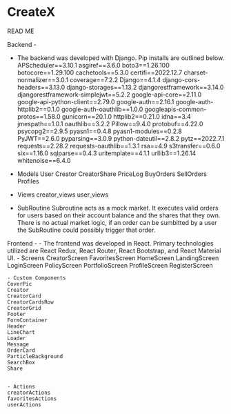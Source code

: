 # CreateX

READ ME 

Backend - 
 - The backend was developed with Django. Pip installs are outlined below. 
APScheduler==3.10.1
asgiref==3.6.0
boto3==1.26.100
botocore==1.29.100
cachetools==5.3.0
certifi==2022.12.7
charset-normalizer==3.0.1
coverage==7.2.2
Django==4.1.4
django-cors-headers==3.13.0
django-storages==1.13.2
djangorestframework==3.14.0
djangorestframework-simplejwt==5.2.2
google-api-core==2.11.0
google-api-python-client==2.79.0
google-auth==2.16.1
google-auth-httplib2==0.1.0
google-auth-oauthlib==1.0.0
googleapis-common-protos==1.58.0
gunicorn==20.1.0
httplib2==0.21.0
idna==3.4
jmespath==1.0.1
oauthlib==3.2.2
Pillow==9.4.0
protobuf==4.22.0
psycopg2==2.9.5
pyasn1==0.4.8
pyasn1-modules==0.2.8
PyJWT==2.6.0
pyparsing==3.0.9
python-dateutil==2.8.2
pytz==2022.7.1
requests==2.28.2
requests-oauthlib==1.3.1
rsa==4.9
s3transfer==0.6.0
six==1.16.0
sqlparse==0.4.3
uritemplate==4.1.1
urllib3==1.26.14
whitenoise==6.4.0

 - Models 
 User 
 Creator 
 CreatorShare 
 PriceLog 
 BuyOrders
 SellOrders 
 Profiles 


 - Views 
 creator_views 
 user_views 

 - SubRoutine 
 Subroutine acts as a mock market. It executes valid orders for users based on their account balance and the shares that they own. There is no actual market logic, if an order can be sumbitted by a user the SubRoutine could possibly trigger that order. 

Frontend - 
    - The frontend was developed in React. Primary technologies utilized are React Redux, React Router, React Bootstrap, and React Material UI. 
    - Screens 
    CreatorScreen
    FavoritesScreen
    HomeScreen
    LandingScreen 
    LoginScreen
    PolicyScreen 
    PortfolioScreen
    ProfileScreen
    RegisterScreen 

    - Custom Components
    CoverPic 
    Creator
    CreatorCard
    CreatorCardsRow 
    CreatorGrid 
    Footer 
    FormContainer
    Header 
    LineChart 
    Loader 
    Message 
    OrderCard 
    ParticleBackground 
    SearchBox 
    Share 
    

    - Actions 
    creatorActions 
    favoritesActions 
    userActions 




